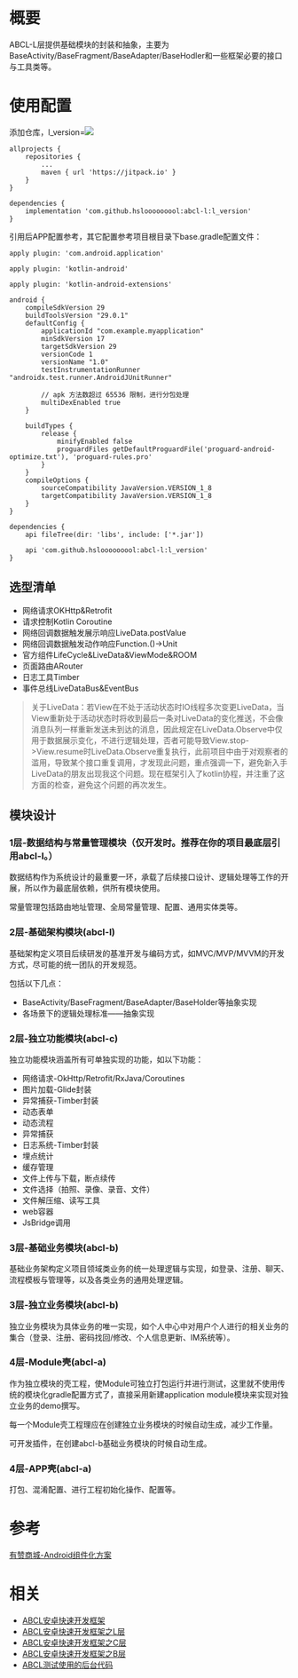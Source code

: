# 概要
ABCL-L层提供基础模块的封装和抽象，主要为BaseActivity/BaseFragment/BaseAdapter/BaseHodler和一些框架必要的接口与工具类等。

# 使用配置
添加仓库，l_version=[![](https://jitpack.io/v/hslooooooool/abcl-l.svg)](https://jitpack.io/#hslooooooool/abcl-l)

```
allprojects {
    repositories {
        ...
        maven { url 'https://jitpack.io' }
    }
}

dependencies {
    implementation 'com.github.hslooooooool:abcl-l:l_version'
}
```
引用后APP配置参考，其它配置参考项目根目录下base.gradle配置文件：
```
apply plugin: 'com.android.application'

apply plugin: 'kotlin-android'

apply plugin: 'kotlin-android-extensions'

android {
    compileSdkVersion 29
    buildToolsVersion "29.0.1"
    defaultConfig {
        applicationId "com.example.myapplication"
        minSdkVersion 17
        targetSdkVersion 29
        versionCode 1
        versionName "1.0"
        testInstrumentationRunner "androidx.test.runner.AndroidJUnitRunner"

        // apk 方法数超过 65536 限制，进行分包处理
        multiDexEnabled true
    }

    buildTypes {
        release {
            minifyEnabled false
            proguardFiles getDefaultProguardFile('proguard-android-optimize.txt'), 'proguard-rules.pro'
        }
    }
    compileOptions {
        sourceCompatibility JavaVersion.VERSION_1_8
        targetCompatibility JavaVersion.VERSION_1_8
    }
}

dependencies {
    api fileTree(dir: 'libs', include: ['*.jar'])

    api 'com.github.hslooooooool:abcl-l:l_version'
}
```

## 选型清单
- 网络请求OKHttp&Retrofit
- 请求控制Kotlin Coroutine
- 网络回调数据触发展示响应LiveData.postValue
- 网络回调数据触发动作响应Function.()->Unit
- 官方组件LifeCycle&LiveData&ViewMode&ROOM
- 页面路由ARouter
- 日志工具Timber
- 事件总线LiveDataBus&EventBus

> 关于LiveData：若View在不处于活动状态时IO线程多次变更LiveData，当View重新处于活动状态时将收到最后一条对LiveData的变化推送，不会像消息队列一样重新发送未到达的消息，因此规定在LiveData.Observe中仅用于数据展示变化，不进行逻辑处理，否者可能导致View.stop->View.resume时LiveData.Observe重复执行，此前项目中由于对观察者的滥用，导致某个接口重复调用，才发现此问题，重点强调一下，避免新入手LiveData的朋友出现我这个问题。现在框架引入了kotlin协程，并注重了这方面的检查，避免这个问题的再次发生。

## 模块设计

### 1层-数据结构与常量管理模块（仅开发时。推荐在你的项目最底层引用abcl-l。）
数据结构作为系统设计的最重要一环，承载了后续接口设计、逻辑处理等工作的开展，所以作为最底层依赖，供所有模块使用。

常量管理包括路由地址管理、全局常量管理、配置、通用实体类等。

### 2层-基础架构模块(abcl-l)
基础架构定义项目后续研发的基准开发与编码方式，如MVC/MVP/MVVM的开发方式，尽可能的统一团队的开发规范。

包括以下几点：
- BaseActivity/BaseFragment/BaseAdapter/BaseHolder等抽象实现
- 各场景下的逻辑处理标准——抽象实现

### 2层-独立功能模块(abcl-c)
独立功能模块涵盖所有可单独实现的功能，如以下功能：
- 网络请求-OkHttp/Retrofit/RxJava/Coroutines
- 图片加载-Glide封装
- 异常捕获-Timber封装
- 动态表单
- 动态流程
- 异常捕获
- 日志系统-Timber封装
- 埋点统计
- 缓存管理
- 文件上传与下载，断点续传
- 文件选择（拍照、录像、录音、文件）
- 文件解压缩、读写工具
- web容器
- JsBridge调用

### 3层-基础业务模块(abcl-b)
基础业务架构定义项目领域类业务的统一处理逻辑与实现，如登录、注册、聊天、流程模板与管理等，以及各类业务的通用处理逻辑。

### 3层-独立业务模块(abcl-b)
独立业务模块为具体业务的唯一实现，如个人中心中对用户个人进行的相关业务的集合（登录、注册、密码找回/修改、个人信息更新、IM系统等）。

### 4层-Module壳(abcl-a)
作为独立模块的壳工程，使Module可独立打包运行并进行测试，这里就不使用传统的模块化gradle配置方式了，直接采用新建application module模块来实现对独立业务的demo撰写。

每一个Module壳工程理应在创建独立业务模块的时候自动生成，减少工作量。

可开发插件，在创建abcl-b基础业务模块的时候自动生成。

### 4层-APP壳(abcl-a)
打包、混淆配置、进行工程初始化操作、配置等。

# 参考
[有赞商城-Android组件化方案](https://tech.youzan.com/you-zan-yi-dong-androidzu-jian-hua-fang-an/)

# 相关
- [ABCL安卓快速开发框架](https://github.com/hslooooooool/abcl)
- [ABCL安卓快速开发框架之L层](https://github.com/hslooooooool/abcl-l)
- [ABCL安卓快速开发框架之C层](https://github.com/hslooooooool/abcl-c)
- [ABCL安卓快速开发框架之B层](https://github.com/hslooooooool/abcl-b)
- [ABCL测试使用的后台代码](https://github.com/hslooooooool/ktorm-demo)